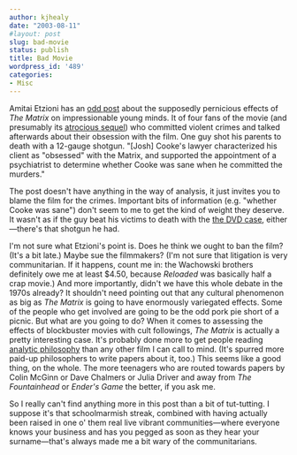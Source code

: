 ```yaml
---
author: kjhealy
date: "2003-08-11"
#layout: post
slug: bad-movie
status: publish
title: Bad Movie
wordpress_id: '489'
categories:
- Misc
---
```


Amitai Etzioni has an [odd post](http://www.amitai-notes.com/blog/archives/000101.html) about the supposedly pernicious effects of *The Matrix* on impressionable young minds. It of four fans of the movie (and presumably its [atrocious sequel](http://www.kieranhealy.org/blog/archives/000434.html)) who committed violent crimes and talked afterwards about their obsession with the film. One guy shot his parents to death with a 12-gauge shotgun. "[Josh] Cooke's lawyer characterized his client as "obsessed" with the Matrix, and supported the appointment of a psychiatrist to determine whether Cooke was sane when he committed the murders."

The post doesn't have anything in the way of analysis, it just invites you to blame the film for the crimes. Important bits of information (e.g. "whether Cooke was sane") don't seem to me to get the kind of weight they deserve. It wasn't as if the guy beat his victims to death with the [the DVD case](http://www.amazon.com/exec/obidos/ASIN/B00000K19E/ref=nosim/), either—there's that shotgun he had.
 
 I'm not sure what Etzioni's point is. Does he think we ought to ban the film? (It's a bit late.) Maybe sue the filmmakers? (I'm not sure that litigation is very communitarian. If it happens, count me in: the Wachowski brothers definitely owe me at least $4.50, because *Reloaded* was basically half a crap movie.) And more importantly, didn't we have this whole debate in the 1970s already? It shouldn't need pointing out that any cultural phenomenon as big as *The Matrix* is going to have enormously variegated effects. Some of the people who get involved are going to be the odd pork pie short of a picnic. But what are you going to do? When it comes to assessing the effects of blockbuster movies with cult followings, *The Matrix* is actually a pretty interesting case. It's probably done more to get people reading [analytic philosophy](http://whatisthematrix.warnerbros.com/rl_cmp/phi.html) than any other film I can call to mind. (It's spurred more paid-up philosophers to write papers about it, too.) This seems like a good thing, on the whole. The more teenagers who are routed towards papers by Colin McGinn or Dave Chalmers or Julia Driver and away from *The Fountainhead* or *Ender's Game* the better, if you ask me.

So I really can't find anything more in this post than a bit of tut-tutting. I suppose it's that schoolmarmish streak, combined with having actually been raised in one o' them real live vibrant communities—where everyone knows your business and has you pegged as soon as they hear your surname—that's always made me a bit wary of the communitarians.
